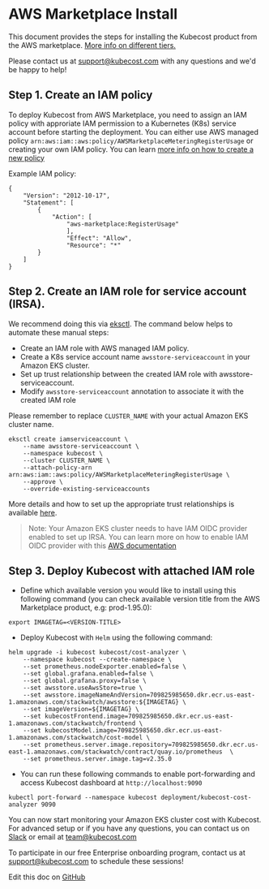 AWS Marketplace Install
=======================

This document provides the steps for installing the Kubecost product from the AWS marketplace. [More info on different tiers.](https://kubecost.com/pricing)

Please contact us at support@kubecost.com with any questions and we'd be happy to help!

## Step 1. Create an IAM policy

To deploy Kubecost from AWS Marketplace, you need to assign an IAM policy with approriate IAM permission to a Kubernetes (K8s) service account before starting the deployment. You can either use AWS managed policy `arn:aws:iam::aws:policy/AWSMarketplaceMeteringRegisterUsage` or creating your own IAM policy. You can learn [more info on how to create a new policy](https://docs.aws.amazon.com/IAM/latest/UserGuide/tutorial_managed-policies.html#step1-create-policy)

Example IAM policy:

```
{
    "Version": "2012-10-17",
    "Statement": [
        {
            "Action": [
                "aws-marketplace:RegisterUsage"
                ],
                "Effect": "Allow",
                "Resource": "*"
        }
    ]
}
```

## Step 2. Create an IAM role for service account (IRSA).
We recommend doing this via [eksctl](https://docs.aws.amazon.com/eks/latest/userguide/eksctl.html). The command below helps to automate these manual steps:
- Create an IAM role with AWS managed IAM policy.
- Create a K8s service account name `awsstore-serviceaccount` in your Amazon EKS cluster.
- Set up trust relationship between the created IAM role with awsstore-serviceaccount.
- Modify `awsstore-serviceaccount` annotation to associate it with the created IAM role 

Please remember to replace `CLUSTER_NAME` with your actual Amazon EKS cluster name.

```
eksctl create iamserviceaccount \
    --name awsstore-serviceaccount \
    --namespace kubecost \
    --cluster CLUSTER_NAME \
    --attach-policy-arn arn:aws:iam::aws:policy/AWSMarketplaceMeteringRegisterUsage \
    --approve \
    --override-existing-serviceaccounts
```
More details and how to set up the appropriate trust relationships is available [here](https://docs.aws.amazon.com/eks/latest/userguide/create-service-account-iam-policy-and-role.html).

> Note: Your Amazon EKS cluster needs to have IAM OIDC provider enabled to set up IRSA. You can learn more on how to enable IAM OIDC provider with this [AWS documentation](https://docs.aws.amazon.com/eks/latest/userguide/enable-iam-roles-for-service-accounts.html) 
## Step 3. Deploy Kubecost with attached IAM role

- Define which available version you would like to install using this following command (you can check available version title from the AWS Marketplace product, e.g: prod-1.95.0):

`export IMAGETAG=<VERSION-TITLE>`

- Deploy Kubecost with `Helm` using the following command:

```
helm upgrade -i kubecost kubecost/cost-analyzer \
    --namespace kubecost --create-namespace \
    --set prometheus.nodeExporter.enabled=false \
    --set global.grafana.enabled=false \
    --set global.grafana.proxy=false \
    --set awsstore.useAwsStore=true \
    --set awsstore.imageNameAndVersion=709825985650.dkr.ecr.us-east-1.amazonaws.com/stackwatch/awsstore:${IMAGETAG} \
    --set imageVersion=${IMAGETAG} \
    --set kubecostFrontend.image=709825985650.dkr.ecr.us-east-1.amazonaws.com/stackwatch/frontend \
    --set kubecostModel.image=709825985650.dkr.ecr.us-east-1.amazonaws.com/stackwatch/cost-model \
    --set prometheus.server.image.repository=709825985650.dkr.ecr.us-east-1.amazonaws.com/stackwatch/contract/quay.io/prometheus  \
    --set prometheus.server.image.tag=v2.35.0

```
- You can run these following commands to enable port-forwarding and access Kubecost dashboard at `http://localhost:9090`

`kubectl port-forward --namespace kubecost deployment/kubecost-cost-analyzer 9090`

You can now start monitoring your Amazon EKS cluster cost with Kubecost. For advanced setup or if you have any questions, you can contact us on [Slack](https://join.slack.com/t/kubecost/shared_invite/zt-1dz4a0bb4-InvSsHr9SQsT_D5PBle2rw) or email at team@kubecost.com 

To participate in our free Enterprise onboarding program, contact us at support@kubecost.com to schedule these sessions!


Edit this doc on [GitHub](https://github.com/kubecost/docs/blob/main/aws-marketplace-install.md)

<!--- {"article":"4407596808087","section":"4402829036567","permissiongroup":"1500001277122"} --->
